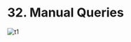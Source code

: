 # 32. Manual Queries

![t1](https://github.com/kiranbansode/learn-react-testing/assets/50626798/d134bca3-79b3-4221-a8de-efa58ab97002)
